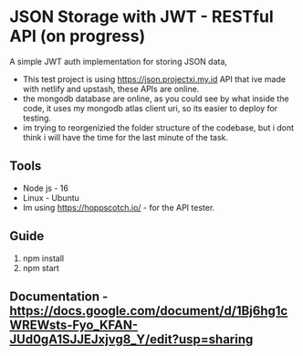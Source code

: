 # JSON Storage with JWT - RESTful API (on progress)
A simple JWT auth implementation for storing JSON data, 

- This test project is using https://json.projectxi.my.id API that ive made with netlify and upstash, these APIs are online.
- the mongodb database are online, as you could see by what inside the code, it uses my mongodb atlas client uri, so its easier to deploy for testing.
- im trying to reorgenizied the folder structure of the codebase, but i dont think i will have the time for the last minute of the task.
 
## Tools 
- Node js - 16
- Linux - Ubuntu
- Im using https://hoppscotch.io/ - for the API tester.

## Guide
1. npm install
2. npm start

## Documentation - https://docs.google.com/document/d/1Bj6hg1cWREWsts-Fyo_KFAN-JUd0gA1SJJEJxjvg8_Y/edit?usp=sharing
